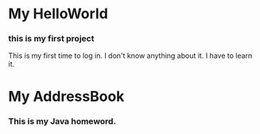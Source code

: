 # My HelloWorld

<h3>this is my first project</h3>
<p>This is my first time to log in. I don't know anything about it.
I have to learn it.</p>





# My AddressBook
<h3>This is my Java homeword.</h3>

